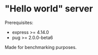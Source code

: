 # "Hello world" server

Prerequisites:
- express >= 4.14.0
- pug >= 2.0.0-beta6

Made for benchmarking purposes.
